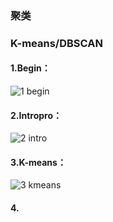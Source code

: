 ### 聚类
### K-means/DBSCAN
#### 1.Begin：
![1 begin](https://github.com/user-attachments/assets/a3519dc0-16e8-4fda-8b5c-abc1bcea78af)
#### 2.Intropro：
![2 intro](https://github.com/user-attachments/assets/040c222d-ea1b-4204-8503-24eeaa413b64)
#### 3.K-means：
![3 kmeans](https://github.com/user-attachments/assets/a92b4334-7281-48e5-b493-433edd81f0aa)
#### 4.
